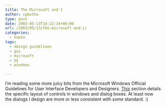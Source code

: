 ```yaml
---
title: The Microsoft and I
author: cpbotha
type: post
date: 2003-05-13T14:22:34+00:00
url: /2003/05/13/the-microsoft-and-i/
categories:
  - howto
tags:
  - design guidelines
  - gui
  - microsoft
  - UI
  - windows

---
```

I&#8217;m reading some more juicy bits from the Microsoft Windows Official Guidelines for User Interface Developers and Designers. [This][1] section details the specific layout of controls in windows and dialog boxes. At least now the dialogs I design are more or less consistent with _some_ standard. :)

 [1]: https://msdn.microsoft.com/en-us/library/windows/desktop/dn742486(v=vs.85).aspx